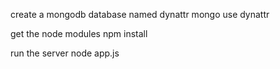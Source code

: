 create a mongodb database named dynattr
  mongo
  use dynattr
  
get the node modules
  npm install
  
run the server
  node app.js